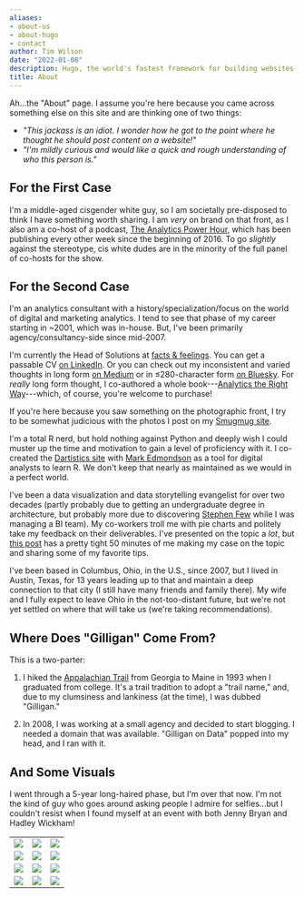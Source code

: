 ```yaml
---
aliases:
- about-us
- about-hugo
- contact
author: Tim Wilson
date: "2022-01-08"
description: Hugo, the world's fastest framework for building websites
title: About
---
```


Ah...the "About" page. I assume you're here because you came across something else on this site and are thinking one of two things:

-   *"This jackass is an idiot. I wonder how he got to the point where he thought he should post content on a website!"*
-   *"I'm mildly curious and would like a quick and rough understanding of who this person is."*

## For the First Case

I'm a middle-aged cisgender white guy, so I am societally pre-disposed to think I have something worth sharing. I am *very* on brand on that front, as I also am a co-host of a podcast, [The Analytics Power Hour](https://analyticshour.io), which has been publishing every other week since the beginning of 2016. To go *slightly* against the stereotype, cis white dudes are in the minority of the full panel of co-hosts for the show.

## For the Second Case

I'm an analytics consultant with a history/specialization/focus on the world of digital and marketing analytics. I tend to see that phase of my career starting in ~2001, which was in-house. But, I've been primarily agency/consultancy-side since mid-2007.

I'm currently the Head of Solutions at [facts & feelings](https://factsandfeelings.io). You can get a passable CV [on LinkedIn](https://www.linkedin.com/in/tgwilson/). Or you can check out my inconsistent and varied thoughts in long form [on Medium](https://medium.com/@tgwilson) or in ≤280-character form [on Bluesky](https://bsky.app/profile/tgwilson.bsky.social). For *really* long form thought, I co-authored a whole book---[Analytics the Right Way](https://amazon.com/Analytics-Right-Way-Business-Productive/dp/1394264496)---which, of course, you're welcome to purchase!

If you're here because you saw something on the photographic front, I try to be somewhat judicious with the photos I post on my [Smugmug site](https://twilson.smugmug.com/).

I'm a total R nerd, but hold nothing against Python and deeply wish I could muster up the time and motivation to gain a level of proficiency with it. I co-created the [Dartistics site](https://dartistics.com) with [Mark Edmondson](https://twitter.com/HoloMarkeD) as a tool for digital analysts to learn R. We don't keep that nearly as maintained as we would in a perfect world.

I've been a data visualization and data storytelling evangelist for over two decades (partly probably due to getting an undergraduate degree in architecture, but probably more due to discovering [Stephen Few](https://www.perceptualedge.com/about.php) while I was managing a BI team). My co-workers troll me with pie charts and politely take my feedback on their deliverables. I've presented on the topic a *lot*, but [this post](https://gilliganondata.com/post/data-visualization-neuroscience-why-it-matters-to-the-analyst/) has a pretty tight 50 minutes of me making my case on the topic and sharing some of my favorite tips.

I've been based in Columbus, Ohio, in the U.S., since 2007, but I lived in Austin, Texas, for 13 years leading up to that and maintain a deep connection to that city (I still have many friends and family there). My wife and I fully expect to leave Ohio in the not-too-distant future, but we're not yet settled on where that will take us (we're taking recommendations).

## Where Does "Gilligan" Come From?

This is a two-parter:

1.  I hiked the [Appalachian Trail](https://en.wikipedia.org/wiki/Appalachian_Trail) from Georgia to Maine in 1993 when I graduated from college. It's a trail tradition to adopt a "trail name," and, due to my clumsiness and lankiness (at the time), I was dubbed "Gilligan."

2.  In 2008, I was working at a small agency and decided to start blogging. I needed a domain that was available. "Gilligan on Data" popped into my head, and I ran with it.

## And Some Visuals

I went through a 5-year long-haired phase, but I'm over that now. I'm not the kind of guy who goes around asking people I admire for selfies...but I couldn't resist when I found myself at an event with both Jenny Bryan and Hadley Wickham!

|  |  |  |
|----|----|----|
| ![](/images/gilligan_new_short.jpeg) | ![](/images/prof_new_short.jpeg) | ![](/images/with_toby.jpeg) |
| ![](/images/with_hadley_wickham.jpeg) | ![](/images/with_jenny_bryan.jpeg) | ![](/images/wilson_brand.jpeg) |
| ![](/images/superweek_w_yehoshua.jpeg) | ![](/images/speaking.jpeg) | ![](/images/hand_up.jpeg) |
| ![](/images/speaking_face_mic.jpeg) | ![](/images/airquotes.jpeg) | ![](/images/speaking_moscow.jpeg) |
